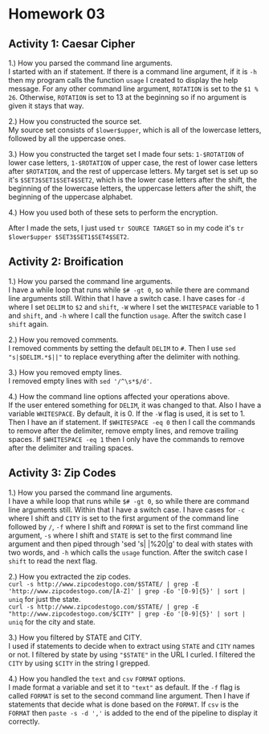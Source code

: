 Homework 03
===========

Activity 1: Caesar Cipher
-------------------------

1.) How you parsed the command line arguments.   
I started with an if statement. If there is a command line argument, if it is `-h` then my program calls the function `usage` I created to display the help message. For any other command line argument, `ROTATION` is set to the `$1 % 26`.   Otherwise, `ROTATION` is set to 13 at the beginning so if no argument is given it stays that way.   

2.) How you constructed the source set.   
My source set consists of `$lower$upper`, which is all of the lowercase letters, followed by all the uppercase ones.   

3.) How you constructed the target set 
I made four sets: `1-$ROTATION` of lower case letters, `1-$ROTATION` of upper case, the rest of lower case letters after `$ROTATION`, and the rest of uppercase letters. My target set is set up so it's `$SET3$SET1$SET4$SET2`, which is the lower case letters after the shift, the beginning of the lowercase letters, the uppercase letters after the shift, the beginning of the uppercase alphabet.   

4.) How you used both of these sets to perform the encryption.   

After I made the sets, I just used `tr SOURCE TARGET` so in my code it's `tr $lower$upper $SET3$SET1$SET4$SET2`.   

Activity 2: Broification
------------------------

1.) How you parsed the command line arguments.   
I have a while loop that runs while `$# -gt 0`, so while there are command line arguments still. Within that I have a switch case. I have cases for `-d` where I set `DELIM` to `$2` and `shift`, `-W` where I set the `WHITESPACE` variable to 1 and `shift`, and `-h` where I call the function `usage`. After the switch case I `shift` again.   

2.) How you removed comments.   
I removed comments by setting the default `DELIM` to `#`. Then I use `sed "s|$DELIM.*$||"` to replace everything after the delimiter with nothing.   

3.) How you removed empty lines.   
I removed empty lines with `sed '/^\s*$/d'`.   

4.) How the command line options affected your operations above.   
If the user entered something for `DELIM`, it was changed to that. Also I have a variable `WHITESPACE`. By default, it is 0. If the `-W` flag is used, it is set to 1. Then I have an if statement. If `$WHITESPACE -eq 0` then I call the commands to remove after the delimiter, remove empty lines, and remove trailing spaces. If `$WHITESPACE -eq 1` then I only have the commands to remove after the delimiter and trailing spaces.   

Activity 3: Zip Codes
---------------------

1.) How you parsed the command line arguments.   
I have a while loop that runs while `$# -gt 0`, so while there are command line arguments still. Within that I have a switch case. I have cases for `-c` where I shift and `CITY` is set to the first argument of the command line followed by `/`, `-f` where I shift and `FORMAT` is set to the first command line argument, `-s` where I shift and `STATE` is set to the first command line argument and then piped through 'sed 's| |%20|g' to deal with states with two words, and `-h` which calls the `usage` function. After the switch case I `shift` to read the next flag. 

2.) How you extracted the zip codes.   
`curl -s http://www.zipcodestogo.com/$STATE/ | grep -E 'http://www.zipcodestogo.com/[A-Z]' | grep -Eo '[0-9]{5}' | sort | uniq` for just the state.   
`curl -s http://www.zipcodestogo.com/$STATE/ | grep -E "http://www.zipcodestogo.com/$CITY" | grep -Eo '[0-9]{5}' | sort | uniq` for the city and state.   

3.) How you filtered by STATE and CITY.   
I used if statements to decide when to extract using `STATE` and `CITY` names or not. I filtered by state by using `"$STATE"` in the URL I curled. I filtered the `CITY` by using `$CITY` in the string I grepped.   

4.) How you handled the `text` and `csv` `FORMAT` options.   
I made format a variable and set it to `"text"` as default. If the `-f` flag is called `FORMAT` is set to the second command line argument. Then I have if statements that decide what is done based on the `FORMAT`. If `csv` is the `FORMAT` then `paste -s -d ','` is added to the end of the pipeline to display it correctly. 



